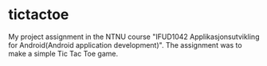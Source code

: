 # tictactoe
My project assignment in the NTNU course "IFUD1042 Applikasjonsutvikling for Android(Android application development)". The assignment was to make a simple Tic Tac Toe game.
